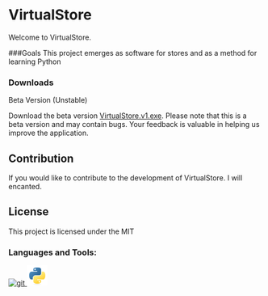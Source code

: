# VirtualStore

Welcome to VirtualStore.

###Goals
This project emerges as software for stores and as a method for learning Python

### Downloads

 Beta Version (Unstable)

Download the beta version [VirtualStore.v1.exe](https://github.com/Xraidth/VirtualStore/raw/main/VirtualStore.v1.exe). 
Please note that this is a beta version and may contain bugs. Your feedback is valuable in helping us improve the application.


## Contribution

If you would like to contribute to the development of VirtualStore. I will encanted.

## License

This project is licensed under the MIT

<h3 align="left">Languages and Tools:</h3>
<p align="left"> <a href="https://git-scm.com/" target="_blank" rel="noreferrer"> <img src="https://www.vectorlogo.zone/logos/git-scm/git-scm-icon.svg" alt="git" width="40" height="40"/> </a> <a href="https://www.python.org" target="_blank" rel="noreferrer"> <img src="https://raw.githubusercontent.com/devicons/devicon/master/icons/python/python-original.svg" alt="python" width="40" height="40"/> </a> </p>
